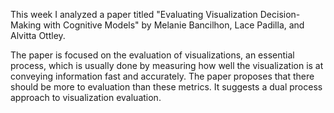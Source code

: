 This week I analyzed a paper titled "Evaluating Visualization Decision-Making with Cognitive Models" by Melanie Bancilhon, Lace Padilla, and Alvitta Ottley.

The paper is focused on the evaluation of visualizations, an essential process, which is usually done by measuring how well the visualization is at conveying information fast and accurately. The paper proposes that there should be more to evaluation than these metrics. It suggests a dual process approach to visualization evaluation.

